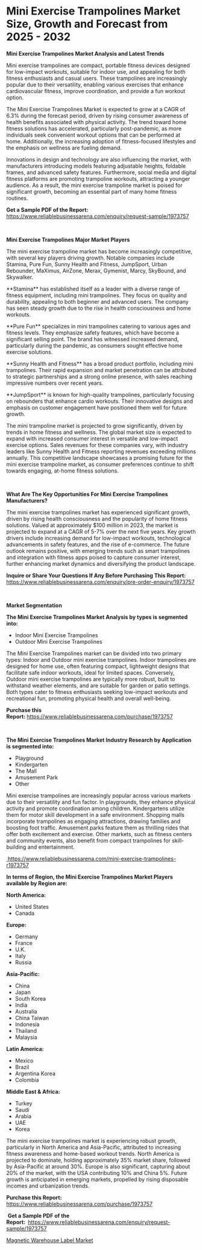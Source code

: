 <p><h1>Mini Exercise Trampolines Market Size, Growth and Forecast from 2025 - 2032</h1></p><p><strong>Mini Exercise Trampolines Market Analysis and Latest Trends</strong></p>
<p><p>Mini exercise trampolines are compact, portable fitness devices designed for low-impact workouts, suitable for indoor use, and appealing for both fitness enthusiasts and casual users. These trampolines are increasingly popular due to their versatility, enabling various exercises that enhance cardiovascular fitness, improve coordination, and provide a fun workout option.</p><p>The Mini Exercise Trampolines Market is expected to grow at a CAGR of 6.3% during the forecast period, driven by rising consumer awareness of health benefits associated with physical activity. The trend toward home fitness solutions has accelerated, particularly post-pandemic, as more individuals seek convenient workout options that can be performed at home. Additionally, the increasing adoption of fitness-focused lifestyles and the emphasis on wellness are fueling demand.</p><p>Innovations in design and technology are also influencing the market, with manufacturers introducing models featuring adjustable heights, foldable frames, and advanced safety features. Furthermore, social media and digital fitness platforms are promoting trampoline workouts, attracting a younger audience. As a result, the mini exercise trampoline market is poised for significant growth, becoming an essential part of many home fitness routines.</p></p>
<p><strong>Get a Sample PDF of the Report:&nbsp;</strong> <a href="https://www.reliablebusinessarena.com/enquiry/request-sample/1973757?utm_campaign=2958&utm_medium=2&utm_source=Github&utm_content=ia&utm_term=05042025&utm_id=mini-exercise-trampolines">https://www.reliablebusinessarena.com/enquiry/request-sample/1973757</a></p>
<p>&nbsp;</p>
<p><strong>Mini Exercise Trampolines Major Market Players</strong></p>
<p><p>The mini exercise trampoline market has become increasingly competitive, with several key players driving growth. Notable companies include Stamina, Pure Fun, Sunny Health and Fitness, JumpSport, Urban Rebounder, MaXimus, AirZone, Merax, Gymenist, Marcy, SkyBound, and Skywalker.</p><p>**Stamina** has established itself as a leader with a diverse range of fitness equipment, including mini trampolines. They focus on quality and durability, appealing to both beginner and advanced users. The company has seen steady growth due to the rise in health consciousness and home workouts.</p><p>**Pure Fun** specializes in mini trampolines catering to various ages and fitness levels. They emphasize safety features, which have become a significant selling point. The brand has witnessed increased demand, particularly during the pandemic, as consumers sought effective home exercise solutions.</p><p>**Sunny Health and Fitness** has a broad product portfolio, including mini trampolines. Their rapid expansion and market penetration can be attributed to strategic partnerships and a strong online presence, with sales reaching impressive numbers over recent years.</p><p>**JumpSport** is known for high-quality trampolines, particularly focusing on rebounders that enhance cardio workouts. Their innovative designs and emphasis on customer engagement have positioned them well for future growth.</p><p>The mini trampoline market is projected to grow significantly, driven by trends in home fitness and wellness. The global market size is expected to expand with increased consumer interest in versatile and low-impact exercise options. Sales revenues for these companies vary, with industry leaders like Sunny Health and Fitness reporting revenues exceeding millions annually. This competitive landscape showcases a promising future for the mini exercise trampoline market, as consumer preferences continue to shift towards engaging, at-home fitness solutions.</p></p>
<p>&nbsp;</p>
<p><strong>What Are The Key Opportunities For Mini Exercise Trampolines Manufacturers?</strong></p>
<p><p>The mini exercise trampolines market has experienced significant growth, driven by rising health consciousness and the popularity of home fitness solutions. Valued at approximately $100 million in 2023, the market is projected to expand at a CAGR of 5-7% over the next five years. Key growth drivers include increasing demand for low-impact workouts, technological advancements in safety features, and the rise of e-commerce. The future outlook remains positive, with emerging trends such as smart trampolines and integration with fitness apps poised to capture consumer interest, further enhancing market dynamics and diversifying the product landscape.</p></p>
<p><strong>Inquire or Share Your Questions If Any Before Purchasing This Report:</strong> <a href="https://www.reliablebusinessarena.com/enquiry/pre-order-enquiry/1973757?utm_campaign=2958&utm_medium=2&utm_source=Github&utm_content=ia&utm_term=05042025&utm_id=mini-exercise-trampolines">https://www.reliablebusinessarena.com/enquiry/pre-order-enquiry/1973757</a></p>
<p>&nbsp;</p>
<p><strong>Market Segmentation</strong></p>
<p><strong>The Mini Exercise Trampolines Market Analysis by types is segmented into:</strong></p>
<p><ul><li>Indoor Mini Exercise Trampolines</li><li>Outdoor Mini Exercise Trampolines</li></ul></p>
<p><p>The Mini Exercise Trampolines market can be divided into two primary types: Indoor and Outdoor mini exercise trampolines. Indoor trampolines are designed for home use, often featuring compact, lightweight designs that facilitate safe indoor workouts, ideal for limited spaces. Conversely, Outdoor mini exercise trampolines are typically more robust, built to withstand weather elements, and are suitable for garden or patio settings. Both types cater to fitness enthusiasts seeking low-impact workouts and recreational fun, promoting physical health and overall well-being.</p></p>
<p><strong>Purchase this Report:&nbsp;</strong><a href="https://www.reliablebusinessarena.com/purchase/1973757?utm_campaign=2958&utm_medium=2&utm_source=Github&utm_content=ia&utm_term=05042025&utm_id=mini-exercise-trampolines">https://www.reliablebusinessarena.com/purchase/1973757</a></p>
<p>&nbsp;</p>
<p><strong>The Mini Exercise Trampolines Market Industry Research by Application is segmented into:</strong></p>
<p><ul><li>Playground</li><li>Kindergarten</li><li>The Mall</li><li>Amusement Park</li><li>Other</li></ul></p>
<p><p>Mini exercise trampolines are increasingly popular across various markets due to their versatility and fun factor. In playgrounds, they enhance physical activity and promote coordination among children. Kindergartens utilize them for motor skill development in a safe environment. Shopping malls incorporate trampolines as engaging attractions, drawing families and boosting foot traffic. Amusement parks feature them as thrilling rides that offer both excitement and exercise. Other markets, such as fitness centers and community events, also benefit from compact trampolines for skill-building and entertainment.</p></p>
<p><a href="https://www.reliablebusinessarena.com/mini-exercise-trampolines-r1973757?utm_campaign=2958&utm_medium=2&utm_source=Github&utm_content=ia&utm_term=05042025&utm_id=mini-exercise-trampolines">&nbsp;https://www.reliablebusinessarena.com/mini-exercise-trampolines-r1973757</a></p>
<p><strong>In terms of Region, the Mini Exercise Trampolines Market Players available by Region are:</strong></p>
<p>
    <p> <strong> North America: </strong>
        <ul>
            <li>United States</li>
            <li>Canada</li>
        </ul>
        </p> 
    <p> <strong> Europe: </strong>
        <ul>
            <li>Germany</li>
            <li>France</li>
            <li>U.K.</li>
            <li>Italy</li>
            <li>Russia</li>
        </ul>
        </p> 
    <p> <strong> Asia-Pacific: </strong>
        <ul>
            <li>China</li>
            <li>Japan</li>
            <li>South Korea</li>
            <li>India</li>
            <li>Australia</li>
            <li>China Taiwan</li>
            <li>Indonesia</li>
            <li>Thailand</li>
            <li>Malaysia</li>
        </ul>
        </p> 
    <p> <strong> Latin America: </strong>
        <ul>
            <li>Mexico</li>
            <li>Brazil</li>
            <li>Argentina Korea</li>
            <li>Colombia</li>
        </ul>
        </p> 
    <p> <strong> Middle East & Africa: </strong>
        <ul>
            <li>Turkey</li>
            <li>Saudi</li>
            <li>Arabia</li>
            <li>UAE</li>
            <li>Korea</li>
        </ul>
    </p>
    </p>
<p><p>The mini exercise trampolines market is experiencing robust growth, particularly in North America and Asia-Pacific, attributed to increasing fitness awareness and home-based workout trends. North America is projected to dominate, holding approximately 35% market share, followed by Asia-Pacific at around 30%. Europe is also significant, capturing about 20% of the market, with the USA contributing 10% and China 5%. Future growth is anticipated in emerging markets, propelled by rising disposable incomes and urbanization trends.</p></p>
<p><strong>Purchase this Report: </strong><a href="https://www.reliablebusinessarena.com/purchase/1973757?utm_campaign=2958&utm_medium=2&utm_source=Github&utm_content=ia&utm_term=05042025&utm_id=mini-exercise-trampolines">https://www.reliablebusinessarena.com/purchase/1973757</a></p>
<p>&nbsp;<strong>Get a Sample PDF of the Report:&nbsp;&nbsp;</strong><a href="https://www.reliablebusinessarena.com/enquiry/request-sample/1973757?utm_campaign=2958&utm_medium=2&utm_source=Github&utm_content=ia&utm_term=05042025&utm_id=mini-exercise-trampolines">https://www.reliablebusinessarena.com/enquiry/request-sample/1973757</a></p>
<p><strong></strong></p>
<p><p><a href="https://github.com/djibenesha/Market-Research-Report-List-1/blob/main/magnetic-warehouse-label-market.md?utm_campaign=2958&utm_medium=2&utm_source=Github&utm_content=ia&utm_term=05042025&utm_id=mini-exercise-trampolines">Magnetic Warehouse Label Market</a></p></p>